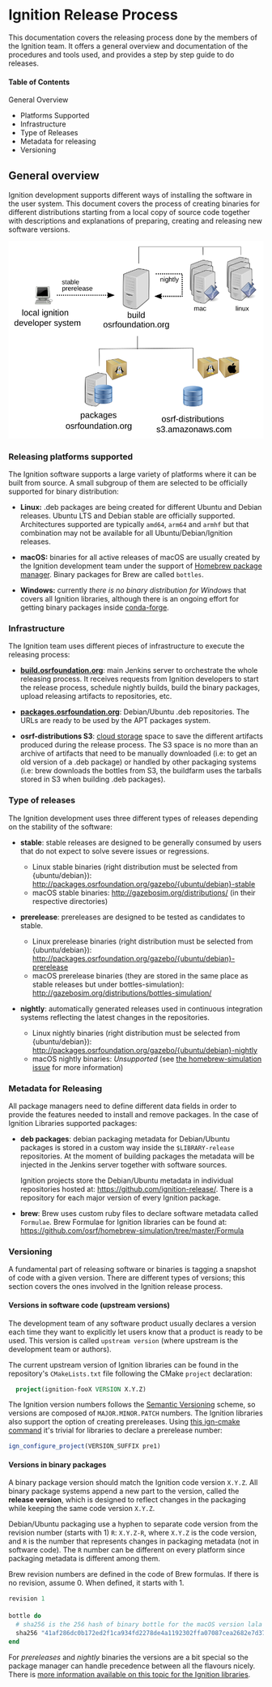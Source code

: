 # Ignition Release Process

This documentation covers the releasing process done by the members of the
Ignition team. It offers a general overview and documentation of the
procedures and tools used, and provides a step by step guide to do releases.

#### Table of Contents

General Overview

  * Platforms Supported
  * Infrastructure
  * Type of Releases
  * Metadata for releasing
  * Versioning

## General overview

Ignition development supports different ways of installing the software in the
user system. This document covers the process of creating binaries for different
distributions starting from a local copy of source code together with
descriptions and explanations of preparing, creating and releasing
new software versions.

![general releasing context](releasing/images/general_context.svg)

### Releasing platforms supported

The Ignition software supports a large variety of platforms where it can be
built from source. A small subgroup of them are selected to be officially
supported for binary distribution:

 * **Linux:** .deb packages are being created for different Ubuntu and Debian
   releases. Ubuntu LTS and Debian stable are officially supported.
   Architectures supported are typically `amd64`, `arm64` and `armhf` but that
   combination may not be available for all Ubuntu/Debian/Ignition releases.

 * **macOS:** binaries for all active releases of macOS are usually created by
   the Ignition development team under the support of
   [Homebrew package manager](https://brew.sh/). Binary packages for Brew are
   called `bottles`.

 * **Windows:** currently *there is no binary distribution for Windows* that covers
   all Ignition libraries, although there is an ongoing effort for getting
   binary packages inside
   [conda-forge](https://github.com/conda-forge/staged-recipes/issues/13551).

### Infrastructure

The Ignition team uses different pieces of infrastructure to execute the
releasing process:

 * **[build.osrfoundation.org](https://build.osrfoundation.org/)**: main Jenkins server to orchestrate the whole
   releasing process. It receives requests from Ignition developers to start the
   release process, schedule nightly builds, build the binary packages,
   upload releasing artifacts to repositories, etc.

 * **[packages.osrfoundation.org](http://packages.osrfoundation.org/)**: Debian/Ubuntu .deb repositories. The URLs
   are ready to be used by the APT packages system.

 * **osrf-distributions S3**: [cloud storage](http://gazebosim.org/distributions/bottles-simulation/)
   space to save the different artifacts produced during the release process. The
   S3 space is no more than an archive of artifacts that need to be manually
   downloaded (i.e: to get an old version of a .deb package) or handled by other
   packaging systems (i.e: brew downloads the bottles from S3, the buildfarm uses
   the tarballs stored in S3 when building .deb packages).

### Type of releases

The Ignition development uses three different types of releases depending on the
stability of the software:

 * **stable**: stable releases are designed to be generally consumed by users
   that do not expect to solve severe issues or regressions.
   * Linux stable binaries (right distribution must be selected from {ubuntu/debian}):
     http://packages.osrfoundation.org/gazebo/{ubuntu/debian}-stable
   * macOS stable binaries:
     http://gazebosim.org/distributions/ (in their respective directories)

 * **prerelease**: prereleases are designed to be tested as candidates to
   stable.
   * Linux prerelease binaries (right distribution must be selected from {ubuntu/debian}):
     http://packages.osrfoundation.org/gazebo/{ubuntu/debian}-prerelease
   * macOS prerelease binaries (they are stored in the same place as stable releases but under bottles-simulation):
     http://gazebosim.org/distributions/bottles-simulation/

 * **nightly**: automatically generated releases used in continuous integration
   systems reflecting the latest changes in the repositories.
   * Linux nightly binaries (right distribution must be selected from {ubuntu/debian}):
     http://packages.osrfoundation.org/gazebo/{ubuntu/debian}-nightly
   * macOS nightly binaries:
     *Unsupported* (see [the homebrew-simulation issue](https://github.com/osrf/homebrew-simulation/issues/1314) 
     for more information)

### Metadata for Releasing

All package managers need to define different data fields in order to provide
the features needed to install and remove packages. In the case of Ignition
Libraries supported packages:

 * **deb packages**: debian packaging metadata for Debian/Ubuntu packages is
     stored in a custom way inside the `$LIBRARY-release` repositories. At the moment of
     building packages the metadata will be injected in the Jenkins server
     together with software sources.

     Ignition projects store the Debian/Ubuntu metadata in individual
     repositories hosted at: https://github.com/ignition-release/. There is a
     repository for each major version of every Ignition package.


 * **brew**: Brew uses custom ruby files to declare software metadata called
     `Formulae`. Brew Formulae for Ignition libraries can be found at:
     https://github.com/osrf/homebrew-simulation/tree/master/Formula


### Versioning

A fundamental part of releasing software or binaries is tagging a snapshot of code
with a given version. There are different types of versions; this section covers
the ones involved in the Ignition release process.

#### Versions in software code (upstream versions)

The development team of any software product usually declares a version each
time they want to explicitly let users know that a product is ready to be
used. This version is called `upstream version` (where upstream is the
development team or authors).

The current upstream version of Ignition libraries can be found in the repository's
`CMakeLists.txt` file following the CMake `project` declaration:

```cmake
  project(ignition-fooX VERSION X.Y.Z)
```

The Ignition version numbers follows the [Semantic
Versioning](https://semver.org/) scheme, so versions are composed of
`MAJOR.MINOR.PATCH` numbers. The Ignition libraries also support the option of
creating prereleases. Using [this ign-cmake command](https://github.com/ignitionrobotics/ign-cmake/blob/9698f484ae84c6c8ea6118a6d4950aef62eeaa23/examples/prerelease/CMakeLists.txt#L4)
it's trivial for libraries to declare a prerelease number:

```cmake
ign_configure_project(VERSION_SUFFIX pre1)
```

#### Versions in binary packages

A binary package version should match the Ignition code version `X.Y.Z`. All
binary package systems append a new part to the version, called the **release version**,
which is designed to reflect changes in the packaging while keeping the same
code version `X.Y.Z`.

Debian/Ubuntu packaging use a hyphen to separate code version from the revision
number (starts with 1) `R`: `X.Y.Z-R`, where `X.Y.Z` is the code version, and `R` is the
number that represents changes in packaging metadata (not in software code). The
`R` number can be different on every platform since packaging metadata is
different among them.

Brew revision numbers are defined in the code of Brew formulas. If there is no
revision, assume 0. When defined, it starts with 1.

```ruby
revision 1

bottle do
  # sha256 is the 256 hash of binary bottle for the macOS version lala
  sha256 "41af286dc0b172ed2f1ca934fd2278de4a1192302ffa07087cea2682e7d372e3" => :lala
end
```

For *prereleases* and *nightly* binaries the versions are a bit special so the
package manager can handle precedence between all the flavours nicely. There is
[more information available on this topic for the Ignition
libraries](releasing/versioning_pre_nightly.md).
